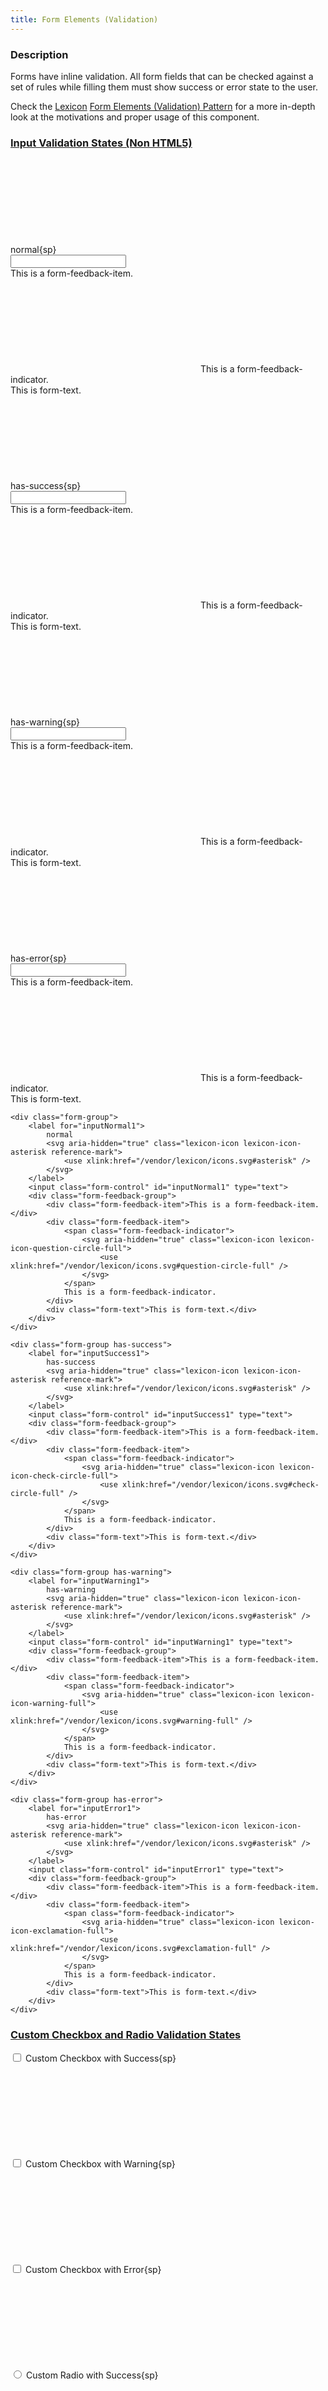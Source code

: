 ```yaml
---
title: Form Elements (Validation)
---
```


### Description

Forms have inline validation. All form fields that can be checked against a set of rules while filling them must show success or error state to the user.

<div class="alert alert-info">Check the <a href="https://lexicondesign.io">Lexicon</a> <a href="https://lexicondesign.io/docs/patterns/Forms/forms.html">Form Elements (Validation) Pattern</a> for a more in-depth look at the motivations and proper usage of this component.</div>

<article id="input-validation-states-non-html5">
<h3 class="component-title">
	<a href="#input-validation-states-non-html5">Input Validation States (Non HTML5)</a>
</h3>

<div class="sheet">
	<div class="form-group">
		<label for="inputNormal1">
			normal{sp}
			<svg aria-hidden="true" class="lexicon-icon lexicon-icon-asterisk reference-mark">
				<use xlink:href="/vendor/lexicon/icons.svg#asterisk" />
			</svg>
		</label>
		<input class="form-control" id="inputNormal1" type="text">
		<div class="form-feedback-group">
			<div class="form-feedback-item">This is a form-feedback-item.</div>
			<div class="form-feedback-item">
				<span class="form-feedback-indicator">
					<svg aria-hidden="true" class="lexicon-icon lexicon-icon-question-circle-full">
						<use xlink:href="/vendor/lexicon/icons.svg#question-circle-full" />
					</svg>
				</span>
				This is a form-feedback-indicator.
			</div>
			<div class="form-text">This is form-text.</div>
		</div>
	</div>
	<div class="form-group has-success">
		<label for="inputSuccess1">
			has-success{sp}
			<svg aria-hidden="true" class="lexicon-icon lexicon-icon-asterisk reference-mark">
				<use xlink:href="/vendor/lexicon/icons.svg#asterisk" />
			</svg>
		</label>
		<input class="form-control" id="inputSuccess1" type="text">
		<div class="form-feedback-group">
			<div class="form-feedback-item">This is a form-feedback-item.</div>
			<div class="form-feedback-item">
				<span class="form-feedback-indicator">
					<svg aria-hidden="true" class="lexicon-icon lexicon-icon-check-circle-full">
						<use xlink:href="/vendor/lexicon/icons.svg#check-circle-full" />
					</svg>
				</span>
				This is a form-feedback-indicator.
			</div>
			<div class="form-text">This is form-text.</div>
		</div>
	</div>
	<div class="form-group has-warning">
		<label for="inputWarning1">
			has-warning{sp}
			<svg aria-hidden="true" class="lexicon-icon lexicon-icon-asterisk reference-mark">
				<use xlink:href="/vendor/lexicon/icons.svg#asterisk" />
			</svg>
		</label>
		<input class="form-control" id="inputWarning1" type="text">
		<div class="form-feedback-group">
			<div class="form-feedback-item">This is a form-feedback-item.</div>
			<div class="form-feedback-item">
				<span class="form-feedback-indicator">
					<svg aria-hidden="true" class="lexicon-icon lexicon-icon-warning-full">
						`<use xlink:href="/vendor/lexicon/icons.svg#warning-full" />
					</svg>
				</span>
				This is a form-feedback-indicator.
			</div>
			<div class="form-text">This is form-text.</div>
		</div>
	</div>
	<div class="form-group has-error">
		<label for="inputError1">
			has-error{sp}
			<svg aria-hidden="true" class="lexicon-icon lexicon-icon-asterisk reference-mark">
				<use xlink:href="/vendor/lexicon/icons.svg#asterisk" />
			</svg>
		</label>
		<input class="form-control" id="inputError1" type="text">
		<div class="form-feedback-group">
			<div class="form-feedback-item">This is a form-feedback-item.</div>
			<div class="form-feedback-item">
				<span class="form-feedback-indicator">
					<svg aria-hidden="true" class="lexicon-icon lexicon-icon-exclamation-full">
						<use xlink:href="/vendor/lexicon/icons.svg#exclamation-full" />
					</svg>
				</span>
				This is a form-feedback-indicator.
			</div>
			<div class="form-text">This is form-text.</div>
		</div>
	</div>
</div>

```text/html
<div class="form-group">
	<label for="inputNormal1">
		normal
		<svg aria-hidden="true" class="lexicon-icon lexicon-icon-asterisk reference-mark">
			<use xlink:href="/vendor/lexicon/icons.svg#asterisk" />
		</svg>
	</label>
	<input class="form-control" id="inputNormal1" type="text">
	<div class="form-feedback-group">
		<div class="form-feedback-item">This is a form-feedback-item.</div>
		<div class="form-feedback-item">
			<span class="form-feedback-indicator">
				<svg aria-hidden="true" class="lexicon-icon lexicon-icon-question-circle-full">
					<use xlink:href="/vendor/lexicon/icons.svg#question-circle-full" />
				</svg>
			</span>
			This is a form-feedback-indicator.
		</div>
		<div class="form-text">This is form-text.</div>
	</div>
</div>

<div class="form-group has-success">
	<label for="inputSuccess1">
		has-success
		<svg aria-hidden="true" class="lexicon-icon lexicon-icon-asterisk reference-mark">
			<use xlink:href="/vendor/lexicon/icons.svg#asterisk" />
		</svg>
	</label>
	<input class="form-control" id="inputSuccess1" type="text">
	<div class="form-feedback-group">
		<div class="form-feedback-item">This is a form-feedback-item.</div>
		<div class="form-feedback-item">
			<span class="form-feedback-indicator">
				<svg aria-hidden="true" class="lexicon-icon lexicon-icon-check-circle-full">
					<use xlink:href="/vendor/lexicon/icons.svg#check-circle-full" />
				</svg>
			</span>
			This is a form-feedback-indicator.
		</div>
		<div class="form-text">This is form-text.</div>
	</div>
</div>

<div class="form-group has-warning">
	<label for="inputWarning1">
		has-warning
		<svg aria-hidden="true" class="lexicon-icon lexicon-icon-asterisk reference-mark">
			<use xlink:href="/vendor/lexicon/icons.svg#asterisk" />
		</svg>
	</label>
	<input class="form-control" id="inputWarning1" type="text">
	<div class="form-feedback-group">
		<div class="form-feedback-item">This is a form-feedback-item.</div>
		<div class="form-feedback-item">
			<span class="form-feedback-indicator">
				<svg aria-hidden="true" class="lexicon-icon lexicon-icon-warning-full">
					<use xlink:href="/vendor/lexicon/icons.svg#warning-full" />
				</svg>
			</span>
			This is a form-feedback-indicator.
		</div>
		<div class="form-text">This is form-text.</div>
	</div>
</div>

<div class="form-group has-error">
	<label for="inputError1">
		has-error
		<svg aria-hidden="true" class="lexicon-icon lexicon-icon-asterisk reference-mark">
			<use xlink:href="/vendor/lexicon/icons.svg#asterisk" />
		</svg>
	</label>
	<input class="form-control" id="inputError1" type="text">
	<div class="form-feedback-group">
		<div class="form-feedback-item">This is a form-feedback-item.</div>
		<div class="form-feedback-item">
			<span class="form-feedback-indicator">
				<svg aria-hidden="true" class="lexicon-icon lexicon-icon-exclamation-full">
					<use xlink:href="/vendor/lexicon/icons.svg#exclamation-full" />
				</svg>
			</span>
			This is a form-feedback-indicator.
		</div>
		<div class="form-text">This is form-text.</div>
	</div>
</div>
```

</article>


<article id="custom-checkbox-and-radio-validation-states">
<h3 class="component-title">
	<a href="#custom-checkbox-and-radio-validation-states">Custom Checkbox and Radio Validation States</a>
</h3>

<div class="sheet">
	<div class="row">
		<div class="col-md-6">
			<div class="form-group">
				<div class="has-success">
					<div class="custom-control custom-checkbox">
						<label>
							<input class="custom-control-input" type="checkbox">
							<span class="custom-control-label">
								<span class="custom-control-label-text">Custom Checkbox with Success{sp}</span>
								<svg aria-hidden="true" class="lexicon-icon lexicon-icon-asterisk reference-mark">
									<use xlink:href="/vendor/lexicon/icons.svg#asterisk" />
								</svg>
							</span>
						</label>
					</div>
				</div>
				<div class="has-warning">
					<div class="custom-control custom-checkbox">
						<label>
							<input class="custom-control-input" type="checkbox">
							<span class="custom-control-label">
								<span class="custom-control-label-text">Custom Checkbox with Warning{sp}</span>
								<svg aria-hidden="true" class="lexicon-icon lexicon-icon-asterisk reference-mark">
									<use xlink:href="/vendor/lexicon/icons.svg#asterisk" />
								</svg>
							</span>
						</label>
					</div>
				</div>
				<div class="has-error">
					<div class="custom-control custom-checkbox">
						<label>
							<input class="clay-site-custom-checkbox-indeterminate custom-control-input" type="checkbox">
							<span class="custom-control-label">
								<span class="custom-control-label-text">Custom Checkbox with Error{sp}</span>
								<svg aria-hidden="true" class="lexicon-icon lexicon-icon-asterisk reference-mark">
									<use xlink:href="/vendor/lexicon/icons.svg#asterisk" />
								</svg>
							</span>
						</label>
					</div>
				</div>
			</div>
		</div>
		<div class="col-md-6">
			<div class="form-group">
				<div class="has-success">
					<div class="custom-control custom-radio">
						<label>
							<input class="custom-control-input" id="validationRadioCustom1" name="validationRadioCustom" type="radio">
							<span class="custom-control-label">
								<span class="custom-control-label-text">Custom Radio with Success{sp}</span>
								<svg aria-hidden="true" class="lexicon-icon lexicon-icon-asterisk reference-mark">
									<use xlink:href="/vendor/lexicon/icons.svg#asterisk" />
								</svg>
							</span>
						</label>
					</div>
				</div>
				<div class="has-warning">
					<div class="custom-control custom-radio">
						<label>
							<input class="custom-control-input" id="validationRadioCustom2" name="validationRadioCustom" type="radio">
							<span class="custom-control-label">
								<span class="custom-control-label-text">Custom Radio with Warning{sp}</span>
								<svg aria-hidden="true" class="lexicon-icon lexicon-icon-asterisk reference-mark">
									<use xlink:href="/vendor/lexicon/icons.svg#asterisk" />
								</svg>
							</span>
						</label>
					</div>
				</div>
				<div class="has-error">
					<div class="custom-control custom-radio">
						<label>
							<input class="custom-control-input" id="validationRadioCustom3" name="validationRadioCustom" type="radio">
							<span class="custom-control-label">
								<span class="custom-control-label-text">Custom Radio with Error{sp}</span>
								<svg aria-hidden="true" class="lexicon-icon lexicon-icon-asterisk reference-mark">
									<use xlink:href="/vendor/lexicon/icons.svg#asterisk" />
								</svg>
							</span>
						</label>
					</div>
				</div>
			</div>
		</div>
	</div>
</div>

```text/html
<div class="form-group">
	<div class="has-success">
		<div class="custom-control custom-checkbox">
			<label>
				<input class="custom-control-input" type="checkbox">
				<span class="custom-control-label">
					<span class="custom-control-label-text">Custom Checkbox with Success</span>
					<svg aria-hidden="true" class="lexicon-icon lexicon-icon-asterisk reference-mark">
						<use xlink:href="/vendor/lexicon/icons.svg#asterisk" />
					</svg>
				</span>
			</label>
		</div>
	</div>
	<div class="has-warning">
		<div class="custom-control custom-checkbox">
			<label>
				<input class="custom-control-input" type="checkbox">
				<span class="custom-control-label">
					<span class="custom-control-label-text">Custom Checkbox with Warning</span>
					<svg aria-hidden="true" class="lexicon-icon lexicon-icon-asterisk reference-mark">
						<use xlink:href="/vendor/lexicon/icons.svg#asterisk" />
					</svg>
				</span>
			</label>
		</div>
	</div>
	<div class="has-error">
		<div class="custom-control custom-checkbox">
			<label>
				<input class="clay-site-custom-checkbox-indeterminate custom-control-input" type="checkbox">
				<span class="custom-control-label">
					<span class="custom-control-label-text">Custom Checkbox with Error</span>
					<svg aria-hidden="true" class="lexicon-icon lexicon-icon-asterisk reference-mark">
						<use xlink:href="/vendor/lexicon/icons.svg#asterisk" />
					</svg>
				</span>
			</label>
		</div>
	</div>
</div>

<div class="form-group">
	<div class="has-success">
		<div class="custom-control custom-radio">
			<label>
				<input class="custom-control-input" id="validationRadioCustom1" name="validationRadioCustom" type="radio">
				<span class="custom-control-label">
					<span class="custom-control-label-text">Custom Radio with Success</span>
					<svg aria-hidden="true" class="lexicon-icon lexicon-icon-asterisk reference-mark">
						<use xlink:href="/vendor/lexicon/icons.svg#asterisk" />
					</svg>
				</span>
			</label>
		</div>
	</div>
	<div class="has-warning">
		<div class="custom-control custom-radio">
			<label>
				<input class="custom-control-input" id="validationRadioCustom2" name="validationRadioCustom" type="radio">
				<span class="custom-control-label">
					<span class="custom-control-label-text">Custom Radio with Warning</span>
					<svg aria-hidden="true" class="lexicon-icon lexicon-icon-asterisk reference-mark">
						<use xlink:href="/vendor/lexicon/icons.svg#asterisk" />
					</svg>
				</span>
			</label>
		</div>
	</div>
	<div class="has-error">
		<div class="custom-control custom-radio">
			<label>
				<input class="custom-control-input" id="validationRadioCustom3" name="validationRadioCustom" type="radio">
				<span class="custom-control-label">
					<span class="custom-control-label-text">Custom Radio with Error</span>
					<svg aria-hidden="true" class="lexicon-icon lexicon-icon-asterisk reference-mark">
						<use xlink:href="/vendor/lexicon/icons.svg#asterisk" />
					</svg>
				</span>
			</label>
		</div>
	</div>
</div>
```

</article>


<article id="select-element-validation-states">
<h3 class="component-title">
	<a href="#select-element-validation-states">Select Element Validation States</a>
</h3>

<div class="sheet">
	<div class="has-success">
		<div class="form-group">
			<label for="selectElementSuccess">
				Select Element with Success{sp}
				<svg aria-hidden="true" class="lexicon-icon lexicon-icon-asterisk reference-mark">
					<use xlink:href="/vendor/lexicon/icons.svg#asterisk" />
				</svg>
			</label>
			<select class="form-control" id="selectElementSuccess">
				<option>Sample 1</option>
				<option>Sample 2</option>
				<option>Sample 3</option>
				<option>Sample 4</option>
			</select>
		</div>
	</div>
	<div class="has-warning">
		<div class="form-group">
			<label for="selectElementWarning">
				Select Box with Warning{sp}
				<svg aria-hidden="true" class="lexicon-icon lexicon-icon-asterisk reference-mark">
					<use xlink:href="/vendor/lexicon/icons.svg#asterisk" />
				</svg>
			</label>
			<select class="form-control" id="selectElementWarning">
				<option>Sample 1</option>
				<option>Sample 2</option>
				<option>Sample 3</option>
				<option>Sample 4</option>
			</select>
		</div>
	</div>
	<div class="has-error">
		<div class="form-group">
			<label for="selectElementError">
				Select Box with Error{sp}
				<svg aria-hidden="true" class="lexicon-icon lexicon-icon-asterisk reference-mark">
					<use xlink:href="/vendor/lexicon/icons.svg#asterisk" />
				</svg>
			</label>
			<select class="form-control" id="selectElementError">
				<option>Sample 1</option>
				<option>Sample 2</option>
				<option>Sample 3</option>
				<option>Sample 4</option>
			</select>
		</div>
	</div>
</div>

```text/html
<div class="has-success">
	<div class="form-group">
		<label for="selectElementSuccess">
			Select Element with Success
			<svg aria-hidden="true" class="lexicon-icon lexicon-icon-asterisk reference-mark">
				<use xlink:href="/vendor/lexicon/icons.svg#asterisk" />
			</svg>
		</label>
		<select class="form-control" id="selectElementSuccess">
			<option>Sample 1</option>
			<option>Sample 2</option>
			<option>Sample 3</option>
			<option>Sample 4</option>
		</select>
	</div>
</div>
<div class="has-warning">
	<div class="form-group">
		<label for="selectElementWarning">
			Select Box with Warning
			<svg aria-hidden="true" class="lexicon-icon lexicon-icon-asterisk reference-mark">
				<use xlink:href="/vendor/lexicon/icons.svg#asterisk" />
			</svg>
		</label>
		<select class="form-control" id="selectElementWarning">
			<option>Sample 1</option>
			<option>Sample 2</option>
			<option>Sample 3</option>
			<option>Sample 4</option>
		</select>
	</div>
</div>
<div class="has-error">
	<div class="form-group">
		<label for="selectElementError">
			Select Box with Error
			<svg aria-hidden="true" class="lexicon-icon lexicon-icon-asterisk reference-mark">
				<use xlink:href="/vendor/lexicon/icons.svg#asterisk" />
			</svg>
		</label>
		<select class="form-control" id="selectElementError">
			<option>Sample 1</option>
			<option>Sample 2</option>
			<option>Sample 3</option>
			<option>Sample 4</option>
		</select>
	</div>
</div>
```

</article>


<article id="multiple-select-element-validation-states">
<h3 class="component-title">
	<a href="#multiple-select-element-validation-states">Multiple Select Element Validation States</a>
</h3>

<div class="sheet">
	<div class="has-success">
		<div class="form-group">
			<label for="multipleSelectElementSuccess">
				Multiple Select Element with Success{sp}
				<svg aria-hidden="true" class="lexicon-icon lexicon-icon-asterisk reference-mark">
					<use xlink:href="/vendor/lexicon/icons.svg#asterisk" />
				</svg>
			</label>
			<select class="form-control" id="multipleSelectElementSuccess" multiple>
				<option>Sample 1</option>
				<option>Sample 2</option>
				<option>Sample 3</option>
				<option>Sample 4</option>
			</select>
		</div>
	</div>
	<div class="has-warning">
		<div class="form-group">
			<label for="multipleSelectElementWarning">
				Multiple Select Element with Warning{sp}
				<svg aria-hidden="true" class="lexicon-icon lexicon-icon-asterisk reference-mark">
					<use xlink:href="/vendor/lexicon/icons.svg#asterisk" />
				</svg>
			</label>
			<select class="form-control" id="multipleSelectElementWarning" multiple>
				<option>Sample 1</option>
				<option>Sample 2</option>
				<option>Sample 3</option>
				<option>Sample 4</option>
			</select>
		</div>
	</div>
	<div class="has-error">
		<div class="form-group">
			<label for="multipleSelectElementError">
				Multiple Select Element with Error{sp}
				<svg aria-hidden="true" class="lexicon-icon lexicon-icon-asterisk reference-mark">
					<use xlink:href="/vendor/lexicon/icons.svg#asterisk" />
				</svg>
			</label>
			<select class="form-control" id="multipleSelectElementError" multiple>
				<option>Sample 1</option>
				<option>Sample 2</option>
				<option>Sample 3</option>
				<option>Sample 4</option>
			</select>
		</div>
	</div>
</div>

```text/html
<div class="has-success">
	<div class="form-group">
		<label for="multipleSelectElementSuccess">
			Multiple Select Element with Success
			<svg aria-hidden="true" class="lexicon-icon lexicon-icon-asterisk reference-mark">
				<use xlink:href="/vendor/lexicon/icons.svg#asterisk" />
			</svg>
		</label>
		<select class="form-control" id="multipleSelectElementSuccess" multiple>
			<option>Sample 1</option>
			<option>Sample 2</option>
			<option>Sample 3</option>
			<option>Sample 4</option>
		</select>
	</div>
</div>

<div class="has-warning">
	<div class="form-group">
		<label for="multipleSelectElementWarning">
			Multiple Select Element with Warning
			<svg aria-hidden="true" class="lexicon-icon lexicon-icon-asterisk reference-mark">
				<use xlink:href="/vendor/lexicon/icons.svg#asterisk" />
			</svg>
		</label>
		<select class="form-control" id="multipleSelectElementWarning" multiple>
			<option>Sample 1</option>
			<option>Sample 2</option>
			<option>Sample 3</option>
			<option>Sample 4</option>
		</select>
	</div>
</div>

<div class="has-error">
	<div class="form-group">
		<label for="multipleSelectElementError">
			Multiple Select Element with Error
			<svg aria-hidden="true" class="lexicon-icon lexicon-icon-asterisk reference-mark">
				<use xlink:href="/vendor/lexicon/icons.svg#asterisk" />
			</svg>
		</label>
		<select class="form-control" id="multipleSelectElementError" multiple>
			<option>Sample 1</option>
			<option>Sample 2</option>
			<option>Sample 3</option>
			<option>Sample 4</option>
		</select>
	</div>
</div>
```

</article>
